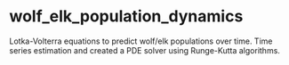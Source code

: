 # wolf_elk_population_dynamics
Lotka-Volterra equations to predict wolf/elk populations over time. Time series estimation and created a PDE solver using Runge-Kutta algorithms.
